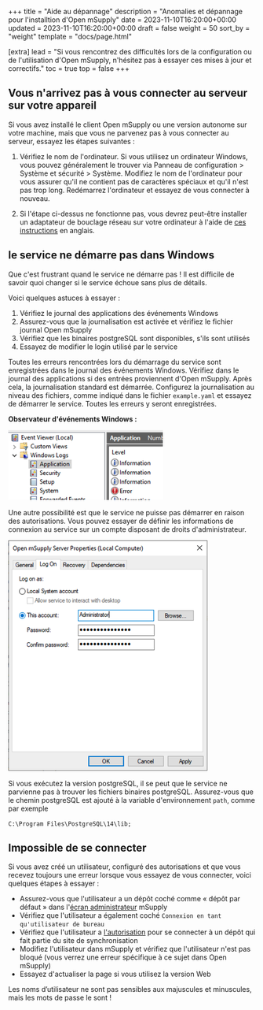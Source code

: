 +++
title = "Aide au dépannage"
description = "Anomalies et dépannage pour l'installtion d'Open mSupply"
date = 2023-11-10T16:20:00+00:00
updated = 2023-11-10T16:20:00+00:00
draft = false
weight = 50
sort_by = "weight"
template = "docs/page.html"

[extra]
lead = "Si vous rencontrez des difficultés lors de la configuration ou de l'utilisation d'Open mSupply, n'hésitez pas à essayer ces mises à jour et correctifs."
toc = true
top = false
+++

## Vous n'arrivez pas à vous connecter au serveur sur votre appareil

Si vous avez installé le client Open mSupply ou une version autonome sur votre machine, mais que vous ne parvenez pas à vous connecter au serveur, essayez les étapes suivantes :

1. Vérifiez le nom de l'ordinateur. Si vous utilisez un ordinateur Windows, vous pouvez généralement le trouver via Panneau de configuration > Système et sécurité > Système. Modifiez le nom de l'ordinateur pour vous assurer qu'il ne contient pas de caractères spéciaux et qu'il n'est pas trop long. Redémarrez l'ordinateur et essayez de vous connecter à nouveau.

2. Si l'étape ci-dessus ne fonctionne pas, vous devrez peut-être installer un adaptateur de bouclage réseau sur votre ordinateur à l'aide de [ces instructions](https://learn.microsoft.com/en-us/troubleshoot/windows-server/networking/install-microsoft-loopback-adapter#method-2) en anglais.

## le service ne démarre pas dans Windows

Que c'est frustrant quand le service ne démarre pas ! Il est difficile de savoir quoi changer si le service échoue sans plus de détails.

Voici quelques astuces à essayer :

1. Vérifiez le journal des applications des événements Windows
2. Assurez-vous que la journalisation est activée et vérifiez le fichier journal Open mSupply
3. Vérifiez que les binaires postgreSQL sont disponibles, s'ils sont utilisés
4. Essayez de modifier le login utilisé par le service

Toutes les erreurs rencontrées lors du démarrage du service sont enregistrées dans le journal des événements Windows. Vérifiez dans le journal des applications si des entrées proviennent d'Open mSupply. Après cela, la journalisation standard est démarrée. Configurez la journalisation au niveau des fichiers, comme indiqué dans le fichier `example.yaml` et essayez de démarrer le service. Toutes les erreurs y seront enregistrées.

**Observateur d'événements Windows :**

![Observateur d'événements](images-en/event_viewer.png)

Une autre possibilité est que le service ne puisse pas démarrer en raison des autorisations. Vous pouvez essayer de définir les informations de connexion au service sur un compte disposant de droits d'administrateur.

![Connexion au service](images-en/service_login.png)

Si vous exécutez la version postgreSQL, il se peut que le service ne parvienne pas à trouver les fichiers binaires postgreSQL. Assurez-vous que le chemin postgreSQL est ajouté à la variable d'environnement `path`, comme par exemple

```
C:\Program Files\PostgreSQL\14\lib;
```

## Impossible de se connecter

Si vous avez créé un utilisateur, configuré des autorisations et que vous recevez toujours une erreur lorsque vous essayez de vous connecter, voici quelques étapes à essayer :

- Assurez-vous que l'utilisateur a un dépôt coché comme « dépôt par défaut » dans l'[écran administrateur](https://docs.msupply.org.nz/admin:managing_users#login_rights_tab) mSupply
- Vérifiez que l'utilisateur a également coché `Connexion en tant qu'utilisateur de bureau`
- Vérifiez que l'utilisateur a [l'autorisation](https://docs.msupply.org.nz/admin:managing_users#permissions_tabs) pour se connecter à un dépôt qui fait partie du site de synchronisation
- Modifiez l'utilisateur dans mSupply et vérifiez que l'utilisateur n'est pas bloqué (vous verrez une erreur spécifique à ce sujet dans Open mSupply)
- Essayez d'actualiser la page si vous utilisez la version Web

<div class="note">Les noms d’utilisateur ne sont pas sensibles aux majuscules et minuscules, mais les mots de passe le sont !</div>
